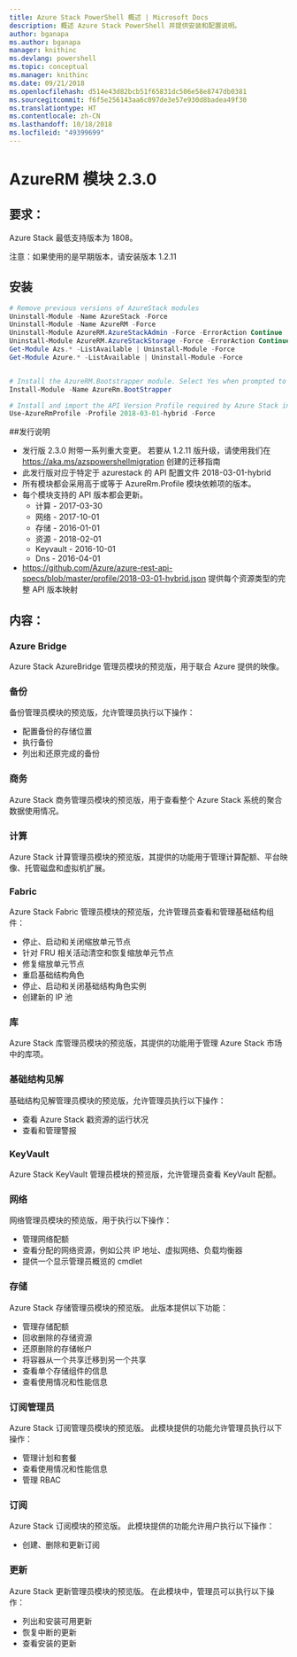 ```yaml
---
title: Azure Stack PowerShell 概述 | Microsoft Docs
description: 概述 Azure Stack PowerShell 并提供安装和配置说明。
author: bganapa
ms.author: bganapa
manager: knithinc
ms.devlang: powershell
ms.topic: conceptual
ms.manager: knithinc
ms.date: 09/21/2018
ms.openlocfilehash: d514e43d82bcb51f65831dc506e58e8747db0381
ms.sourcegitcommit: f6f5e256143aa6c097de3e57e930d8badea49f30
ms.translationtype: HT
ms.contentlocale: zh-CN
ms.lasthandoff: 10/18/2018
ms.locfileid: "49399699"
---
```

# <a name="azurerm-module-230"></a>AzureRM 模块 2.3.0

## <a name="requirements"></a>要求：
Azure Stack 最低支持版本为 1808。

注意：如果使用的是早期版本，请安装版本 1.2.11


## <a name="install"></a>安装
```powershell
# Remove previous versions of AzureStack modules
Uninstall-Module -Name AzureStack -Force 
Uninstall-Module -Name AzureRM -Force 
Uninstall-Module AzureRM.AzureStackAdmin -Force -ErrorAction Continue
Uninstall-Module AzureRM.AzureStackStorage -Force -ErrorAction Continue
Get-Module Azs.* -ListAvailable | Uninstall-Module -Force
Get-Module Azure.* -ListAvailable | Uninstall-Module -Force


# Install the AzureRM.Bootstrapper module. Select Yes when prompted to install NuGet
Install-Module -Name AzureRm.BootStrapper

# Install and import the API Version Profile required by Azure Stack into the current PowerShell session.
Use-AzureRmProfile -Profile 2018-03-01-hybrid -Force

```

##<a name="release-notes"></a>发行说明
* 发行版 2.3.0 附带一系列重大变更。 若要从 1.2.11 版升级，请使用我们在 https://aka.ms/azspowershellmigration 创建的迁移指南
* 此发行版对应于特定于 azurestack 的 API 配置文件 2018-03-01-hybrid
* 所有模块都会采用高于或等于 AzureRm.Profile 模块依赖项的版本。
* 每个模块支持的 API 版本都会更新。 
    * 计算 - 2017-03-30
    * 网络 - 2017-10-01
    * 存储 - 2016-01-01
    * 资源 - 2018-02-01
    * Keyvault - 2016-10-01
    * Dns - 2016-04-01
* https://github.com/Azure/azure-rest-api-specs/blob/master/profile/2018-03-01-hybrid.json 提供每个资源类型的完整 API 版本映射

## <a name="content"></a>内容：
### <a name="azure-bridge"></a>Azure Bridge
Azure Stack AzureBridge 管理员模块的预览版，用于联合 Azure 提供的映像。

### <a name="backup"></a>备份
备份管理员模块的预览版，允许管理员执行以下操作：
- 配置备份的存储位置
- 执行备份
- 列出和还原完成的备份

### <a name="commerce"></a>商务
Azure Stack 商务管理员模块的预览版，用于查看整个 Azure Stack 系统的聚合数据使用情况。

### <a name="compute"></a>计算
Azure Stack 计算管理员模块的预览版，其提供的功能用于管理计算配额、平台映像、托管磁盘和虚拟机扩展。

### <a name="fabric"></a>Fabric
Azure Stack Fabric 管理员模块的预览版，允许管理员查看和管理基础结构组件：
- 停止、启动和关闭缩放单元节点
- 针对 FRU 相关活动清空和恢复缩放单元节点
- 修复缩放单元节点
- 重启基础结构角色
- 停止、启动和关闭基础结构角色实例
- 创建新的 IP 池


### <a name="gallery"></a>库
Azure Stack 库管理员模块的预览版，其提供的功能用于管理 Azure Stack 市场中的库项。

### <a name="infrastructure-insights"></a>基础结构见解
基础结构见解管理员模块的预览版，允许管理员执行以下操作：
- 查看 Azure Stack 戳资源的运行状况
- 查看和管理警报

### <a name="keyvault"></a>KeyVault
Azure Stack KeyVault 管理员模块的预览版，允许管理员查看 KeyVault 配额。

### <a name="network"></a>网络
网络管理员模块的预览版，用于执行以下操作：
- 管理网络配额
- 查看分配的网络资源，例如公共 IP 地址、虚拟网络、负载均衡器
- 提供一个显示管理员概览的 cmdlet

### <a name="storage"></a>存储
Azure Stack 存储管理员模块的预览版。  此版本提供以下功能：
- 管理存储配额
- 回收删除的存储资源
- 还原删除的存储帐户
- 将容器从一个共享迁移到另一个共享
- 查看单个存储组件的信息
- 查看使用情况和性能信息

### <a name="subscription-admin"></a>订阅管理员
Azure Stack 订阅管理员模块的预览版。  此模块提供的功能允许管理员执行以下操作：
- 管理计划和套餐
- 查看使用情况和性能信息
- 管理 RBAC

### <a name="subscription"></a>订阅
Azure Stack 订阅模块的预览版。  此模块提供的功能允许用户执行以下操作：
- 创建、删除和更新订阅

### <a name="update"></a>更新
Azure Stack 更新管理员模块的预览版。  在此模块中，管理员可以执行以下操作：
- 列出和安装可用更新
- 恢复中断的更新
- 查看安装的更新
